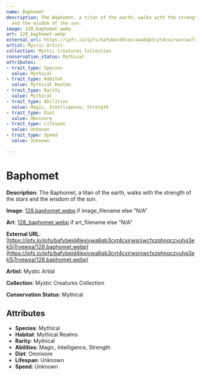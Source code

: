 ```yaml
---
name: Baphomet
description: The Baphomet, a titan of the earth, walks with the strength of the stars
  and the wisdom of the sun.
image: 128.baphomet.webp
art: 128_baphomet.webp
external_url: https://ipfs.io/ipfs/bafybeid4lexivwa6qb3cyt4cxirwsniwcfxzphnqczyuhq3ek5j7rvewxa/128.baphomet.webp
artist: Mystic Artist
collection: Mystic Creatures Collection
conservation_status: Mythical
attributes:
- trait_type: Species
  value: Mythical
- trait_type: Habitat
  value: Mythical Realms
- trait_type: Rarity
  value: Mythical
- trait_type: Abilities
  value: Magic, Intelligence, Strength
- trait_type: Diet
  value: Omnivore
- trait_type: Lifespan
  value: Unknown
- trait_type: Speed
  value: Unknown

---
```


# Baphomet

**Description**: The Baphomet, a titan of the earth, walks with the strength of the stars and the wisdom of the sun.

**Image**: [128.baphomet.webp](./128.baphomet.webp) if image_filename else "N/A"

**Art**: [128_baphomet.webp](./128_baphomet.webp) if art_filename else "N/A"

**External URL**: [https://ipfs.io/ipfs/bafybeid4lexivwa6qb3cyt4cxirwsniwcfxzphnqczyuhq3ek5j7rvewxa/128.baphomet.webp](https://ipfs.io/ipfs/bafybeid4lexivwa6qb3cyt4cxirwsniwcfxzphnqczyuhq3ek5j7rvewxa/128.baphomet.webp)

**Artist**: Mystic Artist

**Collection**: Mystic Creatures Collection

**Conservation Status**: Mythical

## Attributes
- **Species**: Mythical
- **Habitat**: Mythical Realms
- **Rarity**: Mythical
- **Abilities**: Magic, Intelligence, Strength
- **Diet**: Omnivore
- **Lifespan**: Unknown
- **Speed**: Unknown
